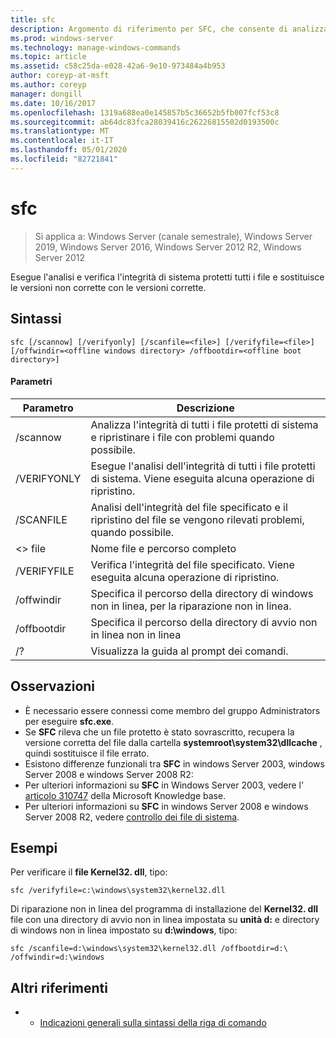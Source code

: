 ```yaml
---
title: sfc
description: Argomento di riferimento per SFC, che consente di analizzare e verificare l'integrità di tutti i file di sistema protetti e sostituisce le versioni non corrette con le versioni corrette.
ms.prod: windows-server
ms.technology: manage-windows-commands
ms.topic: article
ms.assetid: c58c25da-e028-42a6-9e10-973484a4b953
author: coreyp-at-msft
ms.author: coreyp
manager: dongill
ms.date: 10/16/2017
ms.openlocfilehash: 1319a688ea0e145857b5c36652b5fb007fcf53c8
ms.sourcegitcommit: ab64dc83fca28039416c26226815502d0193500c
ms.translationtype: MT
ms.contentlocale: it-IT
ms.lasthandoff: 05/01/2020
ms.locfileid: "82721841"
---
```

# <a name="sfc"></a>sfc

> Si applica a: Windows Server (canale semestrale), Windows Server 2019, Windows Server 2016, Windows Server 2012 R2, Windows Server 2012

Esegue l'analisi e verifica l'integrità di sistema protetti tutti i file e sostituisce le versioni non corrette con le versioni corrette.


## <a name="syntax"></a>Sintassi
```
sfc [/scannow] [/verifyonly] [/scanfile=<file>] [/verifyfile=<file>] [/offwindir=<offline windows directory> /offbootdir=<offline boot directory>]
```

#### <a name="parameters"></a>Parametri
|Parametro|Descrizione|
|-------|--------|
|/scannow|Analizza l'integrità di tutti i file protetti di sistema e ripristinare i file con problemi quando possibile.|
|/VERIFYONLY|Esegue l'analisi dell'integrità di tutti i file protetti di sistema. Viene eseguita alcuna operazione di ripristino.|
|/SCANFILE|Analisi dell'integrità del file specificato e il ripristino del file se vengono rilevati problemi, quando possibile.|
|\<> file|Nome file e percorso completo|
|/VERIFYFILE|Verifica l'integrità del file specificato. Viene eseguita alcuna operazione di ripristino.|
|/offwindir|Specifica il percorso della directory di windows non in linea, per la riparazione non in linea.|
|/offbootdir|Specifica il percorso della directory di avvio non in linea non in linea|
|/?|Visualizza la guida al prompt dei comandi.|

## <a name="remarks"></a>Osservazioni
-   È necessario essere connessi come membro del gruppo Administrators per eseguire **sfc.exe**.
-   Se **SFC** rileva che un file protetto è stato sovrascritto, recupera la versione corretta del file dalla cartella **systemroot\system32\dllcache** , quindi sostituisce il file errato.
-   Esistono differenze funzionali tra **SFC** in windows Server 2003, windows Server 2008 e windows Server 2008 R2:
-   Per ulteriori informazioni su **SFC** in Windows Server 2003, vedere l' [articolo 310747](https://go.microsoft.com/fwlink/?LinkId=227069) della Microsoft Knowledge base.
-   Per ulteriori informazioni su **SFC** in windows Server 2008 e windows Server 2008 R2, vedere [controllo dei file di sistema](https://go.microsoft.com/fwlink/?LinkId=227071).

## <a name="examples"></a>Esempi
Per verificare il **file Kernel32. dll**, tipo:
```
sfc /verifyfile=c:\windows\system32\kernel32.dll
```
Di riparazione non in linea del programma di installazione del **Kernel32. dll** file con una directory di avvio non in linea impostata su **unità d:** e directory di windows non in linea impostato su **d:\windows**, tipo:
```
sfc /scanfile=d:\windows\system32\kernel32.dll /offbootdir=d:\ /offwindir=d:\windows
```

## <a name="additional-references"></a>Altri riferimenti
-   - [Indicazioni generali sulla sintassi della riga di comando](command-line-syntax-key.md)

